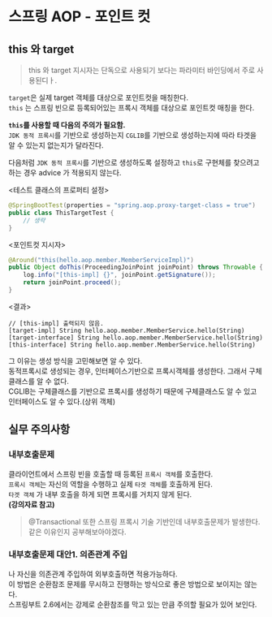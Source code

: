 
# 스프링 AOP - 포인트 컷

## this 와 target
> this 와 target 지시자는 단독으로 사용되기 보다는 파라미터 바인딩에서 주로 사용된디ㅏ.

`target`은 실제 target 객체를 대상으로 포인트컷을 매칭한다.  
`this` 는 스프링 빈으로 등록되어있는 프록시 객체를 대상으로 포인트컷 매칭을 한다.


**`this`를 사용할 때 다음의 주의가 필요함.**   
 `JDK 동적 프록시`를 기반으로 생성하는지 `CGLIB`를 기반으로 생성하는지에 따라 타겟을 알 수 있는지 없는지가 달라진다.

다음처럼 `JDK 동적 프록시`를 기반으로 생성하도록 설정하고 `this`로 구현체를 찾으려고 하는 경우 advice 가 적용되지 않는다.

<테스트 클래스의 프로퍼티 설정>
```java
@SpringBootTest(properties = "spring.aop.proxy-target-class = true")
public class ThisTargetTest {
    // 생략
}
```
<포인트컷 지시자>
```java
@Around("this(hello.aop.member.MemberServiceImpl)")
public Object doThis(ProceedingJoinPoint joinPoint) throws Throwable {
    log.info("[this-impl] {}", joinPoint.getSignature());
    return joinPoint.proceed();
}
```

<결과>
```
// [this-impl] 출력되지 않음.
[target-impl] String hello.aop.member.MemberService.hello(String)
[target-interface] String hello.aop.member.MemberService.hello(String)
[this-interface] String hello.aop.member.MemberService.hello(String)
```

그 이유는 생성 방식을 고민해보면 알 수 있다.  
동적프록시로 생성되는 경우, 인터페이스기반으로 프록시객체를 생성한다. 그래서 구체클래스를 알 수 없다.  
CGLIB는 구체클래스를 기반으로 프록시를 생성하기 때문에 구체클래스도 알 수 있고 인터페이스도 알 수 있다.(상위 객체)


## 실무 주의사항

### 내부호출문제
클라이언트에서 스프링 빈을 호출할 때 등록된 `프록시 객체`를 호출한다.  
`프록시 객체`는 자신의 역할을 수행하고 실제 `타겟 객체`를 호출하게 된다.  
`타겟 객체` 가 내부 호출을 하게 되면 프록시를 거치지 않게 된다.    
**(강의자료 참고)**

> @Transactional 또한 스프링 프록시 기술 기반인데 내부호출문제가 발생한다.
> 같은 이유인지 공부해보아야겠다.

### 내부호출문제 대안1. 의존관계 주입
나 자신을 의존관계 주입하여 외부호출하면 적용가능하다.  
이 방법은 순환참조 문제를 무시하고 진행하는 방식으로 좋은 방법으로 보이지는 않는다.  
스프링부트 2.6에서는 강제로 순환참조를 막고 있는 만큼 주의할 필요가 있어 보인다.  

